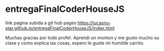 # entregaFinalCoderHouseJS

link pagina subida a git hub pages https://lucasnu-star.github.io/entregaFinalCoderHouseJS/index.html


Muchas gracias por todo profe!. Aprendi un monton y me gusto mucho su clase y como explica las cosas, espero le guste mi humilde carrito.
